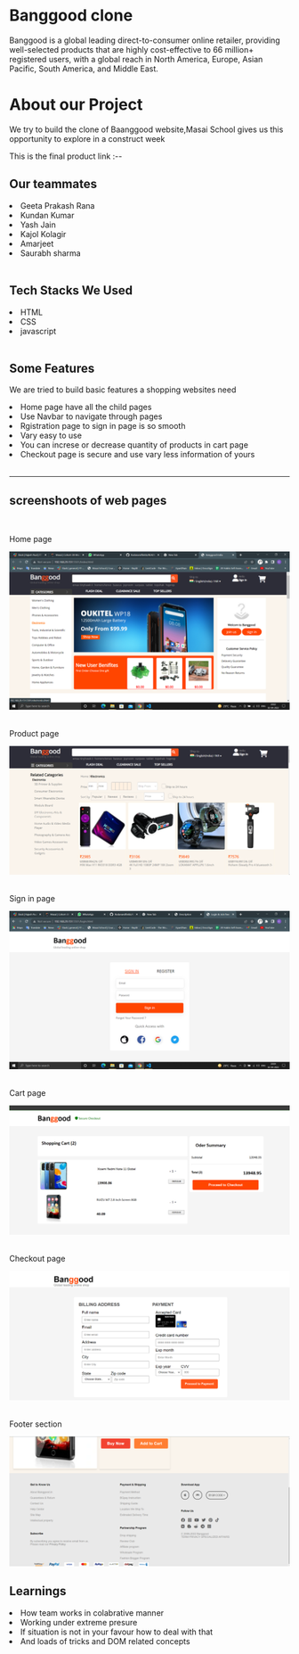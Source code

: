 <h1>Banggood clone</h1>

<p>Banggood is a global leading direct-to-consumer online retailer, providing well-selected products that are highly cost-effective to 66 million+ registered users, with a global reach in North America, Europe, Asian Pacific, South America, and Middle East.</p>

<h1>About our Project</h1>
 <p>We try to build the clone of Baanggood website,Masai School gives us this opportunity to explore in a construct week</p>

 <p>This is the final product link :--</p>

 <h2>Our teammates</h2>
 <li>Geeta Prakash Rana</li>
 <li>Kundan Kumar</li>
 <li>Yash Jain</li>
 <li>Kajol Kolagir</li>
 <li>Amarjeet</li>
 <li>Saurabh sharma</li>
<br>
 <h2>Tech Stacks We Used</h2>
 <li>HTML</li>
 <li>CSS</li>
 <li>javascript</li>
 <br>
 <h2>Some Features </h2>
 <p>We are tried to build basic features a shopping websites need </p>

 <li>Home page have all the child pages</li>
 <li>Use Navbar to navigate through pages</li>
 <li>Rgistration page to sign in page is so smooth </li>
 <li>Vary easy to use </li>
 <li>You can increse or decrease quantity of products in cart page  </li>
 <li>Checkout page is secure and use vary less information of yours</li>
<br>
<hr>
 <h2> screenshoots of web pages</h2>
 <br>
 <p>Home page</p>
 <img src="./image/Screenshot (60).png"/>
 <br>
 <br>
 <p>Product page</p>
 <img src="./image/Screenshot (61).png"/>
 <br>
 <br>
 <p>Sign in page</p>
 <img src="./image/Screenshot (62).png"/>
 <br>
 <br>
 <p>Cart page</p>
 <img src="./image/Screenshot (64).png"/>
 <br>
 <br>
 <p>Checkout page</p>
 <img src="./image/Screenshot (63).png"/>
 <br>
 <br>
 <p>Footer section</p>
 <img src="./image/Screenshot (65).png"/>
 <br>

 <h2>Learnings</h2>
 <li>How team works in colabrative manner</li>
 <li>Working under extreme presure</li>
 <li>If situation is not in your favour how to deal with that</li>
 <li>And loads of tricks and DOM related concepts </li>
